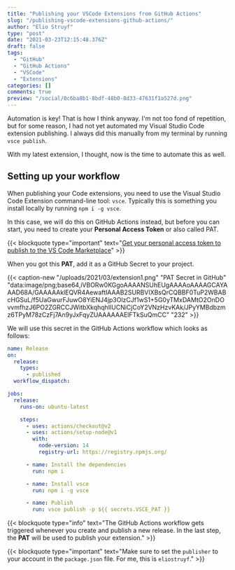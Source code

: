 ```yaml
---
title: "Publishing your VSCode Extensions from GitHub Actions"
slug: "/publishing-vscode-extensions-github-actions/"
author: "Elio Struyf"
type: "post"
date: "2021-03-23T12:15:48.376Z"
draft: false
tags:
  - "GitHub"
  - "GitHub Actions"
  - "VSCode"
  - "Extensions"
categories: []
comments: true
preview: "/social/0c6ba8b1-8bdf-48b0-8d33-47631f1a527d.png"
---
```


Automation is key! That is how I think anyway. I'm not too fond of repetition, but for some reason, I had not yet automated my Visual Studio Code extension publishing. I always did this manually from my terminal by running `vsce publish`.

With my latest extension, I thought, now is the time to automate this as well.  

## Setting up your workflow

When publishing your Code extensions, you need to use the Visual Studio Code Extension command-line tool: `vsce`. Typically this is something you install locally by running `npm i -g vsce`.

In this case, we will do this on GitHub Actions instead, but before you can start, you need to create your **Personal Access Token** or also called PAT.

{{< blockquote type="important" text="[Get your personal access token to publish to the VS Code Marketplace](https://code.visualstudio.com/api/working-with-extensions/publishing-extension#get-a-personal-access-token)" >}}

When you got this **PAT**, add it as a GitHub Secret to your project.

{{< caption-new "/uploads/2021/03/extension1.png" "PAT Secret in GitHub"  "data:image/png;base64,iVBORw0KGgoAAAANSUhEUgAAAAoAAAAGCAYAAAD68A/GAAAAAklEQVR4AewaftIAAAB2SURBVIXBsQrCQBBF0TuP2WBABcHGSuL/f5UaGwurFJuwO8YiENJ4jp3OlzCJf1wS1+5G0yTMxDAMtO2OnDOvvmfhzJ6PO2ZGRCCJWitbXkqhqhIlUCNiCjCoY2VNzHzvKAk/JPyYMBdbzmz6TPyM78zCzFj7An9yJxFqyZUAAAAAAElFTkSuQmCC" "232" >}}

We will use this secret in the GitHub Actions workflow which looks as follows:

```yaml
name: Release
on:
  release:
    types:
      - published
  workflow_dispatch:

jobs:
  release:
    runs-on: ubuntu-latest

    steps:
      - uses: actions/checkout@v2
      - uses: actions/setup-node@v1
        with:
          node-version: 14
          registry-url: https://registry.npmjs.org/

      - name: Install the dependencies
        run: npm i

      - name: Install vsce
        run: npm i -g vsce

      - name: Publish
        run: vsce publish -p ${{ secrets.VSCE_PAT }}
```

{{< blockquote type="info" text="The GitHub Actions workflow gets triggered whenever you create and publish a new release. In the last step, the **PAT** will be used to publish your extension." >}}

{{< blockquote type="important" text="Make sure to set the `publisher` to your account in the `package.json` file. For me, this is `eliostruyf`." >}}

